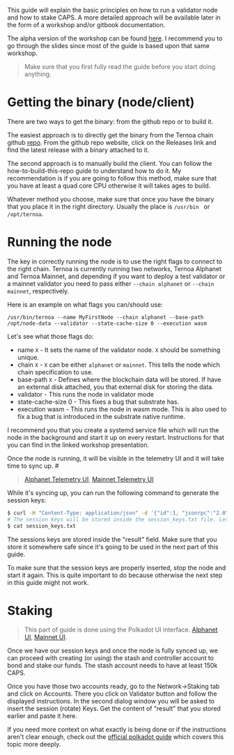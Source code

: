 This guide will explain the basic principles on how to run a validator node and how to stake CAPS. A more detailed approach will be available later in the form of a workshop and/or gitbook documentation.

The alpha version of the workshop can be found [here](https://docs.google.com/presentation/d/1rjMtUB-foRfSkruRWzVbFqKS1VRVvqmk4ohxJ_lNYrk/edit?usp=sharing). I recommend you to go through the slides since most of the guide is based upon that same workshop.

> Make sure that you first fully read the guide before you start doing anything.

# Getting the binary (node/client)
There are two ways to get the binary: from the github repo or to build it.

The easiest approach is to directly get the binary from the Ternoa chain github [repo](https://github.com/capsule-corp-ternoa/chain). From the github repo website, click on the Releases link and find the latest release with a binary attached to it.

The second approach is to manually build the client. You can follow the how-to-build-this-repo guide to understand how to do it. My recommendation is if you are going to follow this method, make sure that you have at least a quad core CPU otherwise it will takes ages to build.

Whatever method you choose, make sure that once you have the binary that you place it in the right directory. Usually the place is ```/usr/bin ``` or ```/opt/ternoa```.

# Running the node
The key in correctly running the node is to use the right flags to connect to the right chain. Ternoa is currently running two networks, Ternoa Alphanet and Ternoa Mainnet, and depending if you want to deploy a test validator or a mainnet validator you need to pass either ```--chain alphanet``` or ```--chain mainnet```, respectively.

Here is an example on what flags you can/should use:

```/usr/bin/ternoa --name MyFirstNode --chain alphanet --base-path /opt/node-data --validator --state-cache-size 0 --execution wasm```

Let's see what those flags do:
- name ```X``` - It sets the name of the validator node. ```X``` should be something unique.
- chain ```X``` - ```X``` can be either ```alphanet``` or ```mainnet```. This tells the node which chain specification to use.
- base-path ```X``` - Defines where the blockchain data will be stored. If have an external disk attached, you that external disk for storing the data.
- validator - This runs the node in validator mode
- state-cache-size 0 - This fixes a bug that substrate has.
- execution wasm - This runs the node in wasm mode. This is also used to fix a bug that is introduced in the substrate native runtime.

I recommend you that you create a systemd service file which will run the node in the background and start it up on every restart. Instructions for that you can find in the linked workshop presentation.

Once the node is running, it will be visible in the telemetry UI and it will take time to sync up. #

> [Alphanet Telemetry UI](https://telemetry.polkadot.io/#list/0x18bcdb75a0bba577b084878db2dc2546eb21504eaad4b564bb7d47f9d02b6ace), [Mainnet Telemetry UI](https://telemetry.polkadot.io/#list/0x6859c81ca95ef624c9dfe4dc6e3381c33e5d6509e35e147092bfbc780f777c4e)

While it's syncing up, you can run the following command to generate the session keys:

```bash
$ curl -H "Content-Type: application/json" -d '{"id":1, "jsonrpc":"2.0", "method": "author_rotateKeys", "params":[]}' http://localhost:9933 &> session_keys.txt
# The session keys will be stored inside the session_keys.txt file. Let’s printout that file.
$ cat session_keys.txt
```

The sessions keys are stored inside the "result" field. Make sure that you store it somewhere safe since it's going to be used in the next part of this guide.

To make sure that the session keys are properly inserted, stop the node and start it again. This is quite important to do because otherwise the next step in this guide might not work.

# Staking
> This part of guide is done using the Polkadot UI interface. [Alphanet UI](https://polkadot.js.org/apps/?rpc=wss%3A%2F%2Falphanet.ternoa.com), [Mainnet UI](https://polkadot.js.org/apps/?rpc=wss%3A%2F%2Fmainnet.ternoa.network).

Once we have our session keys and once the node is fully synced up, we can proceed with creating (or using) the stash and controller account to bond and stake our funds. The stash account needs to have at least 150k CAPS.

Once you have those two accounts ready, go to the Network->Staking tab and click on Accounts. There you click on Validator button and follow the displayed instructions. In the second dialog window you will be asked to insert the session (rotate) Keys. Get the content of "result" that you stored earlier and paste it here.

If you need more context on what exactly is being done or if the instructions aren't clear enough, check out the [official polkadot guide](https://wiki.polkadot.network/docs/maintain-guides-how-to-validate-polkadot#validate) which covers this topic more deeply. 